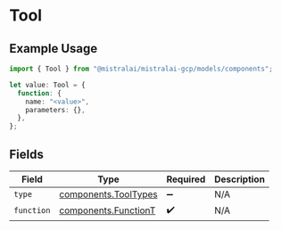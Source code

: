 # Tool

## Example Usage

```typescript
import { Tool } from "@mistralai/mistralai-gcp/models/components";

let value: Tool = {
  function: {
    name: "<value>",
    parameters: {},
  },
};
```

## Fields

| Field                                                        | Type                                                         | Required                                                     | Description                                                  |
| ------------------------------------------------------------ | ------------------------------------------------------------ | ------------------------------------------------------------ | ------------------------------------------------------------ |
| `type`                                                       | [components.ToolTypes](../../models/components/tooltypes.md) | :heavy_minus_sign:                                           | N/A                                                          |
| `function`                                                   | [components.FunctionT](../../models/components/functiont.md) | :heavy_check_mark:                                           | N/A                                                          |